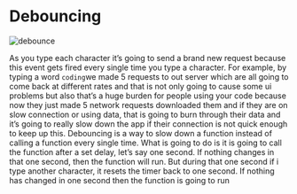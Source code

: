 # Debouncing

![debounce](https://github.com/Zareel/PlacementAssignment_ZareelKalam/assets/110910838/2beb505f-f82a-40f7-a1fd-f55f7a5cc6bf)

As you type each character it’s going to send a brand new request because this event gets fired every single time you type a character. For example, by typing a word `coding`we made 5 requests to out server which are all going to come back at different rates and that is not only going to cause some ui problems but also that’s a huge burden for people using your code because now they just made 5 network requests downloaded them and if they are on slow connection or using data, that is going to burn through their data and it’s going to really slow down the app if their connection is not quick enough to keep up this.
Debouncing is a way to slow down a function instead of calling a function every single time. What is going to do is it is going to call the function after a set delay, let’s say one second. If nothing changes in that one second, then the function will run. But during that one second if i type another character, it resets the timer back to one second. If nothing has changed in one second then the function is going to run
